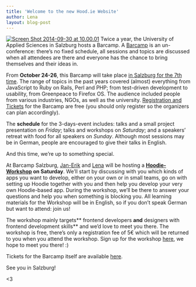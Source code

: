 ```yaml
---
title: 'Welcome to the new Hood.ie Website'
author: Lena
layout: blog-post
---
```


[<img class="alignnone size-full wp-image-1770" src="http://blog.hood.ie/wp-content/uploads/2014/09/Screen-Shot-2014-09-30-at-10.00.01.png" alt="Screen Shot 2014-09-30 at 10.00.01"/>][1]
Twice a year, the University of Applied Sciences in Salzburg hosts a Barcamp. A [Barcamp][2] is an un-conference: there&#8217;s no fixed schedule, all sessions and topics are discussed when all attendees are there and everyone has the chance to bring themselves and their ideas in.

From **October 24-26**, this Barcamp will take place [in Salzburg for the 7th time][1]. The range of topics in the past years covered (almost) everything from JavaScript to Ruby on Rails, Perl and PHP; from test-driven development to usability, from Greenpeace to Firefox OS. The audience included people from various industries, NGOs, as well as the university. [Registration and Tickets][3] for the Barcamp are free (you should only register so the organizers can plan accordingly).

The **schedule** for the 3-days-event includes: talks and a small project presentation on *Friday*; talks and workshops on *Saturday*; and a speakers&#8217; retreat with food for all speakers on *Sunday*. Although most sessions may be in German, people are encouraged to give their talks in English.

And this time, we&#8217;re up to something special.

At Barcamp Salzburg, [Jan-Erik][4] and [Lena][5] will be hosting a **[Hoodie-Workshop][6] on Saturday**. We&#8217;ll start by discussing with you which kinds of apps you want to develop, either on your own or in small teams, go on with setting up Hoodie together with you and then help you develop your very own Hoodie-based app. During the workshop, we&#8217;ll be there to answer your questions and help you when something is blocking you. All learning materials for the Workshop will be in English, so if you don&#8217;t speak German but want to attend: join us!

The workshop mainly targets** frontend developers **and** designers with frontend development skills** and we&#8217;d love to meet you there. The workshop is free, there&#8217;s only a registration fee of 5€ which will be returned to you when you attend the workshop. Sign up for the workshop [here][7], we hope to meet you there! :)

Tickets for the Barcamp itself are available [here][3].

See you in Salzburg!

<3

[1]: https://barcamp-sbg.at/
[2]: http://en.wikipedia.org/wiki/BarCamp
[3]: https://barcamp-sbg.at/#tickets
[4]: http://twitter.com/badboy_
[5]: http://twitter.com/lrnrd
[6]: https://barcamp-sbg.at/#hoodie
[7]: https://ti.to/concat/barcamp2014?release_id=flytcjmhntw
